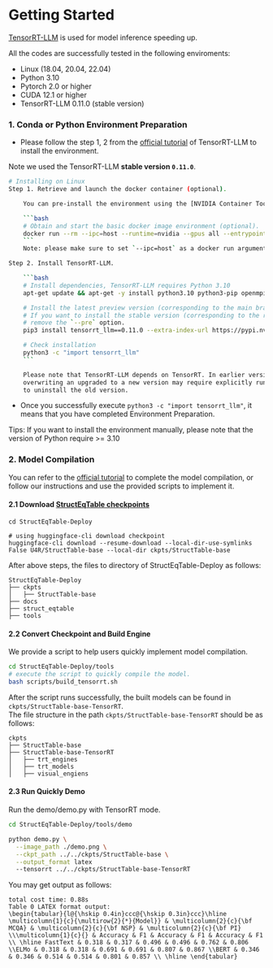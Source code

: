 # Getting Started
[TensorRT-LLM](https://github.com/NVIDIA/TensorRT-LLM) is used for model inference speeding up.  

All the codes are successfully tested in the following enviroments:
* Linux (18.04, 20.04, 22.04)
* Python 3.10
* Pytorch 2.0 or higher
* CUDA 12.1 or higher
* TensorRT-LLM 0.11.0 (stable version)

### 1. Conda or Python Environment Preparation


* Please follow the step 1, 2 from the [official tutorial](https://nvidia.github.io/TensorRT-LLM/installation/linux.html) of TensorRT-LLM to install the environment.  

Note we used the TensorRT-LLM **stable version `0.11.0`**.
``` bash
# Installing on Linux
Step 1. Retrieve and launch the docker container (optional).

    You can pre-install the environment using the [NVIDIA Container Toolkit](https://docs.nvidia.com/datacenter/cloud-native/container-toolkit) to avoid manual environment configuration.

    ```bash
    # Obtain and start the basic docker image environment (optional).
    docker run --rm --ipc=host --runtime=nvidia --gpus all --entrypoint /bin/bash -it nvidia/cuda:12.4.1-devel-ubuntu22.04
    ```
    Note: please make sure to set `--ipc=host` as a docker run argument to avoid `Bus error (core dumped)`.

Step 2. Install TensorRT-LLM.

    ```bash
    # Install dependencies, TensorRT-LLM requires Python 3.10
    apt-get update && apt-get -y install python3.10 python3-pip openmpi-bin libopenmpi-dev git git-lfs

    # Install the latest preview version (corresponding to the main branch) of TensorRT-LLM.
    # If you want to install the stable version (corresponding to the release branch), please
    # remove the `--pre` option.
    pip3 install tensorrt_llm==0.11.0 --extra-index-url https://pypi.nvidia.com

    # Check installation
    python3 -c "import tensorrt_llm"
    ```

    Please note that TensorRT-LLM depends on TensorRT. In earlier versions that include TensorRT 8,
    overwriting an upgraded to a new version may require explicitly running `pip uninstall tensorrt`
    to uninstall the old version.
```
* Once you successfully execute `python3 -c "import tensorrt_llm"`, it means that you have completed Environment Preparation.  

Tips: If you want to install the environment manually, please note that the version of Python require >= 3.10


### 2. Model Compilation
You can refer to the [official tutorial](https://nvidia.github.io/TensorRT-LLM/quick-start-guide.html) to complete the model compilation, or follow our instructions and use the provided scripts to implement it.

#### 2.1 Download [StructEqTable checkpoints](https://huggingface.co/U4R/StructTable-base/tree/main)
```
cd StructEqTable-Deploy

# using huggingface-cli download checkpoint
huggingface-cli download --resume-download --local-dir-use-symlinks False U4R/StructTable-base --local-dir ckpts/StructTable-base

```
After above steps, the files to directory of StructEqTable-Deploy as follows:  
```
StructEqTable-Deploy
├── ckpts
│   ├── StructTable-base 
├── docs
├── struct_eqtable
├── tools
```

#### 2.2 Convert Checkpoint and Build Engine
We provide a script to help users quickly implement model compilation.

``` bash
cd StructEqTable-Deploy/tools
# execute the script to quickly compile the model.
bash scripts/build_tensorrt.sh 
```
After the script runs successfully, the built models can be found in `ckpts/StructTable-base-TensorRT`.  
The file structure in the path `ckpts/StructTable-base-TensorRT` should be as follows:  
```
ckpts
├── StructTable-base 
├── StructTable-base-TensorRT 
│   ├── trt_engines 
│   ├── trt_models
│   ├── visual_engiens
```

#### 2.3 Run Quickly Demo
Run the demo/demo.py with TensorRT mode.

``` bash
cd StructEqTable-Deploy/tools/demo

python demo.py \
  --image_path ./demo.png \
  --ckpt_path ../../ckpts/StructTable-base \
  --output_format latex
  --tensorrt ../../ckpts/StructTable-base-TensorRT
```

You may get output as follows:
```
total cost time: 0.88s
Table 0 LATEX format output:
\begin{tabular}{l@{\hskip 0.4in}ccc@{\hskip 0.3in}ccc}\hline \multicolumn{1}{c}{\multirow{2}{*}{Model}} & \multicolumn{2}{c}{\bf MCQA} & \multicolumn{2}{c}{\bf NSP} & \multicolumn{2}{c}{\bf PI} \\\multicolumn{1}{c}{} & Accuracy & F1 & Accuracy & F1 & Accuracy & F1 \\ \hline FastText & 0.318 & 0.317 & 0.496 & 0.496 & 0.762 & 0.806 \\ELMo & 0.318 & 0.318 & 0.691 & 0.691 & 0.807 & 0.867 \\BERT & 0.346 & 0.346 & 0.514 & 0.514 & 0.801 & 0.857 \\ \hline \end{tabular}
```

